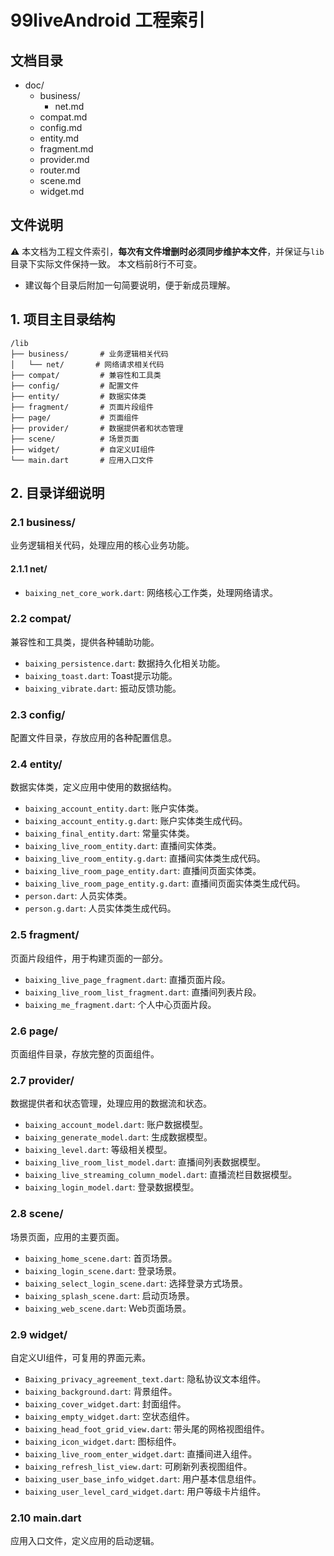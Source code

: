 # 99liveAndroid 工程索引

## 文档目录

- doc/
  - business/
    - net.md
  - compat.md
  - config.md
  - entity.md
  - fragment.md
  - provider.md
  - router.md
  - scene.md
  - widget.md

## 文件说明
⚠️ 本文档为工程文件索引，**每次有文件增删时必须同步维护本文件**，并保证与`lib`目录下实际文件保持一致。
本文档前8行不可变。

- 建议每个目录后附加一句简要说明，便于新成员理解。

## 1. 项目主目录结构

```
/lib
├── business/       # 业务逻辑相关代码
│   └── net/       # 网络请求相关代码
├── compat/         # 兼容性和工具类
├── config/         # 配置文件
├── entity/         # 数据实体类
├── fragment/       # 页面片段组件
├── page/           # 页面组件
├── provider/       # 数据提供者和状态管理
├── scene/          # 场景页面
├── widget/         # 自定义UI组件
└── main.dart       # 应用入口文件
```

## 2. 目录详细说明

### 2.1 business/
业务逻辑相关代码，处理应用的核心业务功能。

#### 2.1.1 net/
- `baixing_net_core_work.dart`: 网络核心工作类，处理网络请求。

### 2.2 compat/
兼容性和工具类，提供各种辅助功能。

- `baixing_persistence.dart`: 数据持久化相关功能。
- `baixing_toast.dart`: Toast提示功能。
- `baixing_vibrate.dart`: 振动反馈功能。

### 2.3 config/
配置文件目录，存放应用的各种配置信息。

### 2.4 entity/
数据实体类，定义应用中使用的数据结构。

- `baixing_account_entity.dart`: 账户实体类。
- `baixing_account_entity.g.dart`: 账户实体类生成代码。
- `baixing_final_entity.dart`: 常量实体类。
- `baixing_live_room_entity.dart`: 直播间实体类。
- `baixing_live_room_entity.g.dart`: 直播间实体类生成代码。
- `baixing_live_room_page_entity.dart`: 直播间页面实体类。
- `baixing_live_room_page_entity.g.dart`: 直播间页面实体类生成代码。
- `person.dart`: 人员实体类。
- `person.g.dart`: 人员实体类生成代码。

### 2.5 fragment/
页面片段组件，用于构建页面的一部分。

- `baixing_live_page_fragment.dart`: 直播页面片段。
- `baixing_live_room_list_fragment.dart`: 直播间列表片段。
- `baixing_me_fragment.dart`: 个人中心页面片段。

### 2.6 page/
页面组件目录，存放完整的页面组件。

### 2.7 provider/
数据提供者和状态管理，处理应用的数据流和状态。

- `baixing_account_model.dart`: 账户数据模型。
- `baixing_generate_model.dart`: 生成数据模型。
- `baixing_level.dart`: 等级相关模型。
- `baixing_live_room_list_model.dart`: 直播间列表数据模型。
- `baixing_live_streaming_column_model.dart`: 直播流栏目数据模型。
- `baixing_login_model.dart`: 登录数据模型。

### 2.8 scene/
场景页面，应用的主要页面。

- `baixing_home_scene.dart`: 首页场景。
- `baixing_login_scene.dart`: 登录场景。
- `baixing_select_login_scene.dart`: 选择登录方式场景。
- `baixing_splash_scene.dart`: 启动页场景。
- `baixing_web_scene.dart`: Web页面场景。

### 2.9 widget/
自定义UI组件，可复用的界面元素。

- `Baixing_privacy_agreement_text.dart`: 隐私协议文本组件。
- `baixing_background.dart`: 背景组件。
- `baixing_cover_widget.dart`: 封面组件。
- `baixing_empty_widget.dart`: 空状态组件。
- `baixing_head_foot_grid_view.dart`: 带头尾的网格视图组件。
- `baixing_icon_widget.dart`: 图标组件。
- `baixing_live_room_enter_widget.dart`: 直播间进入组件。
- `baixing_refresh_list_view.dart`: 可刷新列表视图组件。
- `baixing_user_base_info_widget.dart`: 用户基本信息组件。
- `baixing_user_level_card_widget.dart`: 用户等级卡片组件。

### 2.10 main.dart
应用入口文件，定义应用的启动逻辑。